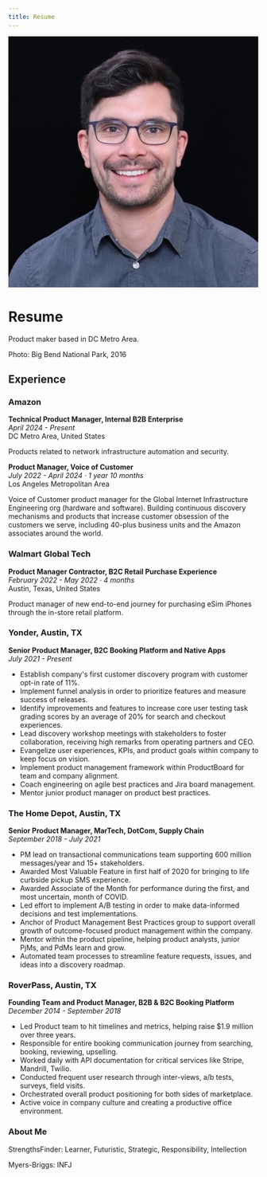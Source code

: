 ```yaml
---
title: Resume
---
```


<div class="hero">
    <img src="/assets/images/profile.jpeg" alt="Jacob Poterbin" class="profile-image">
    <div class="hero-content">
        <h1>Resume</h1>
        <p>Product maker based in DC Metro Area.</p>
        <p class="photo-caption">Photo: Big Bend National Park, 2016</p>
    </div>
</div>

## Experience

### Amazon
**Technical Product Manager, Internal B2B Enterprise**  
*April 2024 - Present*  
DC Metro Area, United States

Products related to network infrastructure automation and security.

**Product Manager, Voice of Customer**  
*July 2022 - April 2024 · 1 year 10 months*  
Los Angeles Metropolitan Area

Voice of Customer product manager for the Global Internet Infrastructure Engineering org (hardware and software). Building continuous discovery mechanisms and products that increase customer obsession of the customers we serve, including 40-plus business units and the Amazon associates around the world.

### Walmart Global Tech
**Product Manager Contractor, B2C Retail Purchase Experience**  
*February 2022 - May 2022 · 4 months*  
Austin, Texas, United States

Product manager of new end-to-end journey for purchasing eSim iPhones through the in-store retail platform.

### Yonder, Austin, TX
**Senior Product Manager, B2C Booking Platform and Native Apps**  
*July 2021 - Present*

- Establish company's first customer discovery program with customer opt-in rate of 11%.
- Implement funnel analysis in order to prioritize features and measure success of releases.
- Identify improvements and features to increase core user testing task grading scores by an average of 20% for search and checkout experiences.
- Lead discovery workshop meetings with stakeholders to foster collaboration, receiving high remarks from operating partners and CEO.
- Evangelize user experiences, KPIs, and product goals within company to keep focus on vision.
- Implement product management framework within ProductBoard for team and company alignment.
- Coach engineering on agile best practices and Jira board management.
- Mentor junior product manager on product best practices.

### The Home Depot, Austin, TX
**Senior Product Manager, MarTech, DotCom, Supply Chain**  
*September 2018 - July 2021*

- PM lead on transactional communications team supporting 600 million messages/year and 15+ stakeholders.
- Awarded Most Valuable Feature in first half of 2020 for bringing to life curbside pickup SMS experience.
- Awarded Associate of the Month for performance during the first, and most uncertain, month of COVID.
- Led effort to implement A/B testing in order to make data-informed decisions and test implementations.
- Anchor of Product Management Best Practices group to support overall growth of outcome-focused product management within the company.
- Mentor within the product pipeline, helping product analysts, junior PjMs, and PdMs learn and grow.
- Automated team processes to streamline feature requests, issues, and ideas into a discovery roadmap.

### RoverPass, Austin, TX
**Founding Team and Product Manager, B2B & B2C Booking Platform**  
*December 2014 - September 2018*

- Led Product team to hit timelines and metrics, helping raise $1.9 million over three years.
- Responsible for entire booking communication journey from searching, booking, reviewing, upselling.
- Worked daily with API documentation for critical services like Stripe, Mandrill, Twilio.
- Conducted frequent user research through inter-views, a/b tests, surveys, field visits.
- Orchestrated overall product positioning for both sides of marketplace.
- Active voice in company culture and creating a productive office environment. 

### About Me

StrengthsFinder: Learner, Futuristic, Strategic, Responsibility, Intellection

Myers-Briggs: INFJ